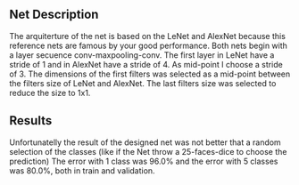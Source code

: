 ## Net Description
The arquiterture of the net is based on the LeNet and AlexNet because this reference nets are famous by your good performance.
Both nets begin with a layer secuence conv-maxpooling-conv. The first layer in LeNet have a stride of 1 and in AlexNet have a stride of 4.
As mid-point I choose a stride of 3. The dimensions of the first filters was selected as a mid-point between the filters size of LeNet and AlexNet.
The last filters size was selected to reduce the size to 1x1.

## Results
Unfortunatelly the result of the designed net was not better that a random selection of the classes (like if the Net throw a 25-faces-dice to choose the prediction)
The error with 1 class was 96.0% and the error with 5 classes was 80.0%, both in train and validation.
